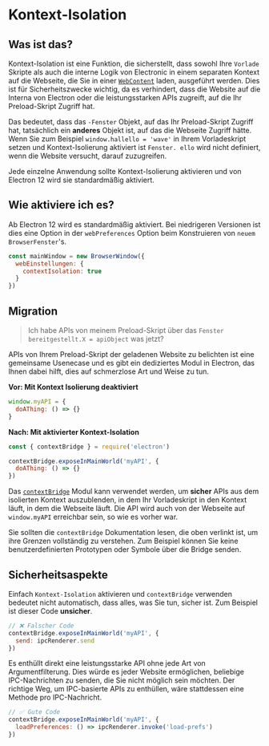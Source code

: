 # Kontext-Isolation

## Was ist das?

Kontext-Isolation ist eine Funktion, die sicherstellt, dass sowohl Ihre `Vorlade` Skripte als auch die interne Logik von Electronic in einem separaten Kontext auf die Webseite, die Sie in einer [`WebContent`](../api/web-contents.md) laden, ausgeführt werden.  Dies ist für Sicherheitszwecke wichtig, da es verhindert, dass die Website auf die Interna von Electron oder die leistungsstarken APIs zugreift, auf die Ihr Preload-Skript Zugriff hat.

Das bedeutet, dass das `-Fenster` Objekt, auf das Ihr Preload-Skript Zugriff hat, tatsächlich ein **anderes** Objekt ist, auf das die Webseite Zugriff hätte.  Wenn Sie zum Beispiel `window.hallello = 'wave'` in Ihrem Vorladeskript setzen und Kontext-Isolierung aktiviert ist `Fenster. ello` wird nicht definiert, wenn die Website versucht, darauf zuzugreifen.

Jede einzelne Anwendung sollte Kontext-Isolierung aktivieren und von Electron 12 wird sie standardmäßig aktiviert.

## Wie aktiviere ich es?

Ab Electron 12 wird es standardmäßig aktiviert. Bei niedrigeren Versionen ist dies eine Option in der `webPreferences` Option beim Konstruieren von `neuem BrowserFenster`'s.

```javascript
const mainWindow = new BrowserWindow({
  webEinstellungen: {
    contextIsolation: true
  }
})
```

## Migration

> Ich habe APIs von meinem Preload-Skript über das `Fenster bereitgestellt.X = apiObject` was jetzt?

APIs von Ihrem Preload-Skript der geladenen Website zu belichten ist eine gemeinsame Usenecase und es gibt ein dediziertes Modul in Electron, das Ihnen dabei hilft, dies auf schmerzlose Art und Weise zu tun.

**Vor: Mit Kontext Isolierung deaktiviert**

```javascript
window.myAPI = {
  doAThing: () => {}
}
```

**Nach: Mit aktivierter Kontext-Isolation**

```javascript
const { contextBridge } = require('electron')

contextBridge.exposeInMainWorld('myAPI', {
  doAThing: () => {}
})
```

Das [`contextBridge`](../api/context-bridge.md) Modul kann verwendet werden, um **sicher** APIs aus dem isolierten Kontext auszublenden, in dem Ihr Vorladeskript in den Kontext läuft, in dem die Webseite läuft. Die API wird auch von der Webseite auf `window.myAPI` erreichbar sein, so wie es vorher war.

Sie sollten die `contextBridge` Dokumentation lesen, die oben verlinkt ist, um ihre Grenzen vollständig zu verstehen.  Zum Beispiel können Sie keine benutzerdefinierten Prototypen oder Symbole über die Bridge senden.

## Sicherheitsaspekte

Einfach `Kontext-Isolation` aktivieren und `contextBridge` verwenden bedeutet nicht automatisch, dass alles, was Sie tun, sicher ist.  Zum Beispiel ist dieser Code **unsicher**.

```javascript
// ❌ Falscher Code
contextBridge.exposeInMainWorld('myAPI', {
  send: ipcRenderer.send
})
```

Es enthüllt direkt eine leistungsstarke API ohne jede Art von Argumentfilterung. Dies würde es jeder Website ermöglichen, beliebige IPC-Nachrichten zu senden, die Sie nicht möglich sein möchten. Der richtige Weg, um IPC-basierte APIs zu enthüllen, wäre stattdessen eine Methode pro IPC-Nachricht.

```javascript
// ✅ Gute Code
contextBridge.exposeInMainWorld('myAPI', {
  loadPreferences: () => ipcRenderer.invoke('load-prefs')
})
```

